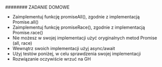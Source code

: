 ######## ZADANIE DOMOWE
- Zaimplementuj funkcję promiseAll(), zgodnie z implementacją Promise.all()
- Zaimplementuj funkcję promiseRace(), zgodnie z implementacją Promise.race()
- Nie możesz w swojej implementacji użyć oryginalnych metod Promise (all, race)
- Wewnątrz swoich implementacji użyj async/await
- Użyj testów poniżej, w celu sprawdzenia swojej implementacji
- Rozwiązanie oczywiście wrzuć na GH
